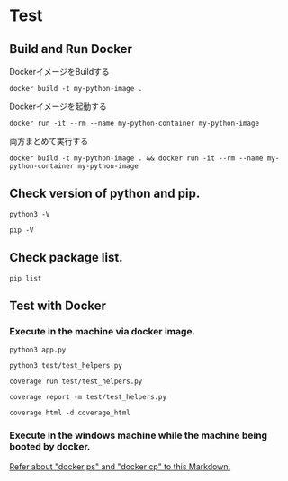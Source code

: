 # Test

## Build and Run Docker

DockerイメージをBuildする

```dosbatch
docker build -t my-python-image .
```

Dockerイメージを起動する

```dosbatch
docker run -it --rm --name my-python-container my-python-image
```

両方まとめて実行する

```dosbatch
docker build -t my-python-image . && docker run -it --rm --name my-python-container my-python-image
```

## Check version of python and pip.
```shell
python3 -V
```

```shell
pip -V
```

## Check package list.
```shell
pip list
```

## Test with Docker

### Execute in the machine via docker image.

```shell
python3 app.py
```

```shell
python3 test/test_helpers.py
```

```shell
coverage run test/test_helpers.py
```

```shell
coverage report -m test/test_helpers.py
```

```shell
coverage html -d coverage_html
```

### Execute in the windows machine while the machine being booted by docker.

[Refer about "docker ps" and "docker cp" to this Markdown.](../README.md)
